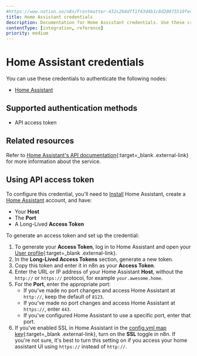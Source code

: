 ```yaml
---
#https://www.notion.so/n8n/Frontmatter-432c2b8dff1f43d4b1c8d20075510fe4
title: Home Assistant credentials
description: Documentation for Home Assistant credentials. Use these credentials to authenticate Home Assistant in n8n, a workflow automation platform.
contentType: [integration, reference]
priority: medium
---
```


# Home Assistant credentials

You can use these credentials to authenticate the following nodes:

- [Home Assistant](/integrations/builtin/app-nodes/n8n-nodes-base.homeassistant.md)

## Supported authentication methods

- API access token

## Related resources

Refer to [Home Assistant's API documentation](https://developers.home-assistant.io/docs/api/rest){:target=_blank .external-link} for more information about the service.

## Using API access token

To configure this credential, you'll need to [Install](https://www.home-assistant.io/installation/) Home Assistant, create a [Home Assistant](https://www.home-assistant.io/getting-started/onboarding) account, and have:

- Your **Host**
- The **Port**
- A Long-Lived **Access Token**

To generate an access token and set up the credential:

1. To generate your **Access Token**, log in to Home Assistant and open your [User profile](https://my.home-assistant.io/redirect/profile){:target=_blank .external-link}.
2. In the **Long-Lived Access Tokens** section, generate a new token.
3. Copy this token and enter it in n8n as your **Access Token**.
4. Enter the URL or IP address of your Home Assistant **Host**, without the `http://` or `https://` protocol, for example `your.awesome.home`.
5. For the **Port**, enter the appropriate port:
	- If you've made no port changes and access Home Assistant at `http://`, keep the default of `8123`.
	- If you've made no port changes and access Home Assistant at `https://`, enter `443`.
	- If you've configured Home Assistant to use a specific port, enter that port.
6. If you've enabled SSL in Home Assistant in the [config.yml map key](https://developers.home-assistant.io/docs/add-ons/configuration/?_highlight=ssl#add-on-configuration){:target=_blank .external-link}, turn on the **SSL** toggle in n8n. If you're not sure, it's best to turn this setting on if you access your home assistant UI using `https://` instead of `http://`.

